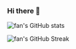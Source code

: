 ### Hi there 👋

<!--
**fans2619/fans2619** is a ✨ _special_ ✨ repository because its `README.md` (this file) appears on your GitHub profile.

Here are some ideas to get you started:

- 🔭 I’m currently working on ...
- 🌱 I’m currently learning ...
- 👯 I’m looking to collaborate on ...
- 🤔 I’m looking for help with ...
- 💬 Ask me about ...
- 📫 How to reach me: ...
- 😄 Pronouns: ...
- ⚡ Fun fact: ...
-->
![fan's GitHub stats](https://github-readme-stats.vercel.app/api?username=fans2619&include_all_commits=true&show_private=true&show_icons=true&bg_color=30,e96443,904e95&title_color=fff&text_color=fff&custom_title=fan%27s%20GitHub%20Stats)

<!-- ![Top Langs](https://github-readme-stats.vercel.app/api/top-langs?username=fans2619&range=last_year) -->

![fan's GitHub Streak](https://github-readme-streak-stats.herokuapp.com?user=fans2619&theme=blood)

